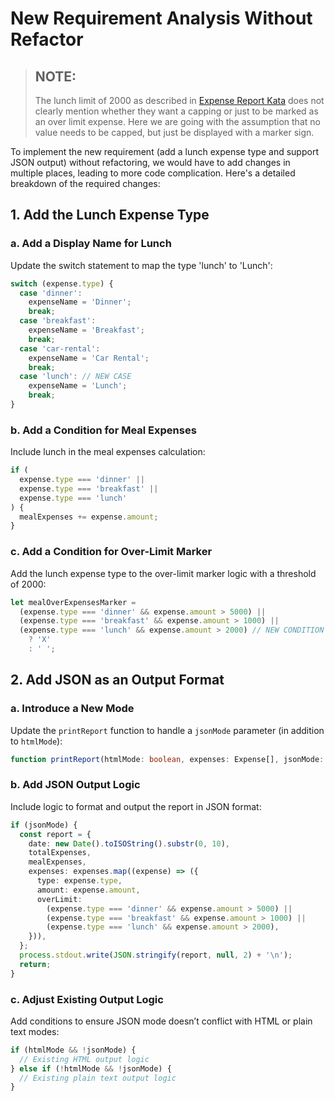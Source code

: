 # New Requirement Analysis Without Refactor

> ## NOTE:
>
> The lunch limit of 2000 as described in [Expense Report Kata](https://github.com/christianhujer/expensereport-level-2?tab=readme-ov-file#expensereport-level-2) does not clearly mention whether they want a capping or just to be marked as an over limit expense. Here we are going with the assumption that no value needs to be capped, but just be displayed with a marker sign.

To implement the new requirement (add a lunch expense type and support JSON output) without refactoring, we would have to add changes in multiple places, leading to more code complication. Here's a detailed breakdown of the required changes:

## 1. Add the Lunch Expense Type

### a. Add a Display Name for Lunch

Update the switch statement to map the type 'lunch' to 'Lunch':

```typescript
switch (expense.type) {
  case 'dinner':
    expenseName = 'Dinner';
    break;
  case 'breakfast':
    expenseName = 'Breakfast';
    break;
  case 'car-rental':
    expenseName = 'Car Rental';
    break;
  case 'lunch': // NEW CASE
    expenseName = 'Lunch';
    break;
}
```

### b. Add a Condition for Meal Expenses

Include lunch in the meal expenses calculation:

```typescript
if (
  expense.type === 'dinner' ||
  expense.type === 'breakfast' ||
  expense.type === 'lunch'
) {
  mealExpenses += expense.amount;
}
```

### c. Add a Condition for Over-Limit Marker

Add the lunch expense type to the over-limit marker logic with a threshold of 2000:

```typescript
let mealOverExpensesMarker =
  (expense.type === 'dinner' && expense.amount > 5000) ||
  (expense.type === 'breakfast' && expense.amount > 1000) ||
  (expense.type === 'lunch' && expense.amount > 2000) // NEW CONDITION
    ? 'X'
    : ' ';
```

## 2. Add JSON as an Output Format

### a. Introduce a New Mode

Update the `printReport` function to handle a `jsonMode` parameter (in addition to `htmlMode`):

```typescript
function printReport(htmlMode: boolean, expenses: Expense[], jsonMode: boolean = false) {
```

### b. Add JSON Output Logic

Include logic to format and output the report in JSON format:

```typescript
if (jsonMode) {
  const report = {
    date: new Date().toISOString().substr(0, 10),
    totalExpenses,
    mealExpenses,
    expenses: expenses.map((expense) => ({
      type: expense.type,
      amount: expense.amount,
      overLimit:
        (expense.type === 'dinner' && expense.amount > 5000) ||
        (expense.type === 'breakfast' && expense.amount > 1000) ||
        (expense.type === 'lunch' && expense.amount > 2000),
    })),
  };
  process.stdout.write(JSON.stringify(report, null, 2) + '\n');
  return;
}
```

### c. Adjust Existing Output Logic

Add conditions to ensure JSON mode doesn’t conflict with HTML or plain text modes:

```typescript
if (htmlMode && !jsonMode) {
  // Existing HTML output logic
} else if (!htmlMode && !jsonMode) {
  // Existing plain text output logic
}
```
